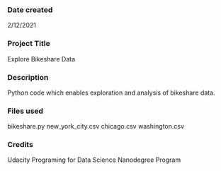 ### Date created
2/12/2021

### Project Title
Explore Bikeshare Data

### Description
Python code which enables exploration and analysis of bikeshare data.

### Files used
bikeshare.py
new_york_city.csv
chicago.csv
washington.csv

### Credits
Udacity Programing for Data Science Nanodegree Program
